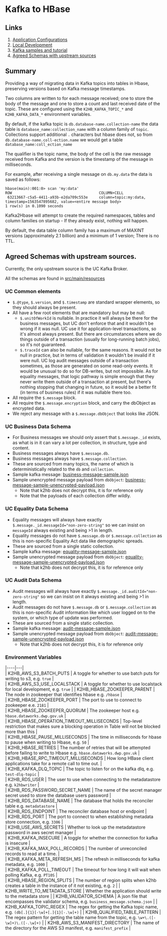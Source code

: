 # Kafka to HBase

## Links

1. [Application Configurations](docs/k2hb-configurations.md)
1. [Local Development](docs/local-development.md)
1. [Kafka samples and tutorial](docs/kafka-tutorial-samples.md)
1. [Agreed Schemas with upstream sources](agreed_schemas_with_upstream_sources)

## Summary

Providing a way of migrating data in Kafka topics into tables in Hbase,
preserving versions based on Kafka message timestamps.

Two columns are written to for each message received; one to store the body
of the message and one to store a count and last received date of the
topic. These are configured using the `K2HB_KAFKA_TOPIC_*` and
`K2HB_KAFKA_DATA_*` environment variables.

By default, if the kafka topic is `db.database-name.collection-name` the data table is `database_name:collection_name` 
with a column family of `topic`. 
Collections support additional `.` characters but hbase does not, so from `db.database-name.coll-ection.name` we would 
get a table `database_name:coll_ection_name`

The qualifier is the topic name, the body of the cell is the raw message
received from Kafka and the version is the timestamp of the message in
milliseconds.

For example, after receiving a single message on `db.my.data` the data
is saved as follows:

```
hbase(main):001:0> scan 'my:data'
ROW                                       COLUMN+CELL
 63213667-c5a5-4411-a93b-e2da709c553e     column=topic:my:data, timestamp=1563547895682, value=<entire message body>
1 row(s) in 0.1090 seconds
```

Kafka2Hbase will attempt to create the required namespaces, tables and column families on startup - If they already exist, nothing will happen. 

By default, the data table column family has a maximum of MAXINT versions (approximately 2.1 billion) and a minimum of 1 version; There is no TTL.

## Agreed Schemas with upstream sources.

Currently, the only upstream source is the UC Kafka Broker.

All the schemas are found in [src/main/resources](src/main/resources)

### UC Common elements

* `$.@type`, `$.version`, and `$.timestamp` are standard wrapper elements, so they should always be present.
* All have a few root elements that are mandatory but may be null:
  * `$.unitOfWorkId` is nullable.  In practice it will always be there for the business messages, but UC don't enforce that and it wouldn't be wrong if it was null. UC use it for application-level transactions, so it's almost always present.  But there are circumstances where we do things outside of a transaction (usually for long-running batch jobs), so it's not guaranteed.
  * `$.traceId` can also be nullable, for the same reasons.  It would not be null in practice, but in terms of validation it wouldn't be invalid if it were null. UC log audit messages outside of a transaction sometimes, as those are generated on some read-only events.  It would be unusual to do so for DB-writes, but not impossible.  As for equality messages, that logic pathway is simple enough that they never write them outside of a transaction at present, but there's nothing stopping that changing in future, so it would be a better fit (in terms of business rules) if it was nullable there too.
* All require the `$.message` block.
* All require the `$.message.encryption` block, and carry the dbObject as encrypted data.
* We reject any message with a `$.message.dbObject` that looks like JSON.

### UC Business Data Schema

* For Business messages we should only assert that `$.message._id` exists, as what is in it can vary a lot per collection, in structure, type and content.
* Business messages always have `$.message.db`.
* Business messages always have `$.message.collection`.
* These are sourced from many topics, the name of which is deterministically related to the `db` and `collection`.
* Sample kafka message: [business-message-sample.json](docs/business-message-sample.json)
* Sample unencrypted message payload from `dbObject`: [business-message-sample-unencrypted-payload.json](docs/business-message-sample-unencrypted-payload.json)
  * Note that k2hb does not decrypt this, it is for reference only
  * Note that the payloads of each collection differ wildly.

### UC Equality Data Schema

* Equality messages will always have exactly `$.message._id.messageId="non-zero-string"` so we can insist on `messageId` always existing and being >1 in length.
* Equality messages do not have `$.message.db` or `$.message.collection` as this is non-specific Equality Act data like demographic spreads.
* These are sourced from a single static collection.
* Sample kafka message: [equality-message-sample.json](docs/equality-message-sample.json)
* Sample unencrypted message payload from `dbObject`: [equality-message-sample-unencrypted-payload.json](docs/equality-message-sample-unencrypted-payload.json)
  * Note that k2hb does not decrypt this, it is for reference only

### UC Audit Data Schema

* Audit messages will always have exactly `$.message._id.auditId="non-zero-string"` so we can insist on it always existing and being >1 in length.
* Audit messages do not have `$.message.db` or `$.message.collection` as this is non-specific Audit information like which user logged on to the system, or which type of update was performed.
* These are sourced from a single static collection.
* Sample kafka message: [audit-message-sample.json](docs/audit-message-sample.json)
* Sample unencrypted message payload from `dbObject`: [audit-message-sample-unencrypted-payload.json](docs/audit-message-sample-unencrypted-payload.json)
  * Note that k2hb does not decrypt this, it is for reference only

### Environment Variables
|----|---|                                                                                                                                                                                    
| K2HB_AWS_S3_BATCH_PUTS | A toggle for whether to use batch puts for writing to s3, e.g. `true` |                                                                                                                                                                          
| K2HB_AWS_S3_USE_LOCALSTACK | A toggle for whether to use localstack for local development, e.g. `true` |
| K2HB_HBASE_ZOOKEEPER_PARENT | The node in zookeeper that identifies hbase e.g. `/hbase` |                                                                                                                                                                  
| K2HB_HBASE_ZOOKEEPER_PORT | The port to use to connect to zookeeper e.e. `2181` |                                                                                                                                                                    
| K2HB_HBASE_ZOOKEEPER_QUORUM | The zookeeper host e.g. `hbase.dataworks.dwp.gov.uk` |                                                                                                                                                                        
| K2HB_HBASE_OPERATION_TIMEOUT_MILLISECONDS | Top-level restriction that makes sure a blocking operation in Table will not be blocked more than this |                                                                                                                                                                  
| K2HB_HBASE_PAUSE_MILLISECONDS | The time in milliseconds for hbase to pause when writing to Hbase, e.g. `50` |                                                                                                                                                                    
| K2HB_HBASE_RETRIES | The number of retries that will be attempted before failing to write to Hbase e.g. `hbase.dataworks.dwp.gov.uk` |                                                                                                                                                                  
| K2HB_HBASE_RPC_TIMEOUT_MILLISECONDS | How long HBase client applications take for a remote call to time out. |                                                                                                                                                          
| K2HB_KAFKA_DLQ_TOPIC | The topic to listen for on the kafka dlq, e.g. `test-dlq-topic` |                                                                                                                                                       
| K2HB_RDS_USER | The user to use when connecting to the metadatastore e.g. `k2hbwriter` |                                                                                                                                                                      
| K2HB_RDS_PASSWORD_SECRET_NAME | The name of the secret manager secret used to store the database users password  |                                                                                                                                                      
| K2HB_RDS_DATABASE_NAME | The database that holds the reconciler table e.g. `metadatastore` |                                                                                                                                                             
| K2HB_RDS_ENDPOINT | The reconciler database host or endpoint |                                                                                                                                                                  
| K2HB_RDS_PORT | The port to connect to when establishing metadata store connection, e.g. `3306` |                                                                                                                                                                    
| K2HB_USE_AWS_SECRETS | Whether to look up the metadatastore password in aws secret manager |                                                                                                                                                           
| K2HB_KAFKA_INSECURE | A toggle for whether the connection for kafka is insecure |                                                                                                                                                
| K2HB_KAFKA_MAX_POLL_RECORDS | The number of unreconciled records to read at a time. |                                                                                                                                                      
| K2HB_KAFKA_META_REFRESH_MS | The refresh in milliseconds for kafka metadata, e.g. `1000` |                                                                                                                                                        
| K2HB_KAFKA_POLL_TIMEOUT | The timeout for how long it will wait when polling Kafka, e.g. `PT10S` |   
| K2HB_HBASE_REGION_SPLITS | The number of region splits when k2hb creates a table in the instance of it not existing, e.g. `2` | 
| K2HB_WRITE_TO_METADATA_STORE | Whether the application should write to the metadata store |
| K2HB_VALIDATOR_SCHEMA | A json file that encompasses the validator schema, e.g. `business_message.schema.json` |
| K2HB_KAFKA_TOPIC_REGEX | The regex for getting the Kafka topic name, e.g. `(db[.]{1}[-\w]+[.]{1}[-.\w]+)` |
| K2HB_QUALIFIED_TABLE_PATTERN | The regex pattern for getting the table name from the topic, e.g. `\w+\.([-\w]+)\.([-.\w]+)` |
| K2HB_AWS_S3_MANIFEST_DIRECTORY | The name of the directory for the AWS S3 manifest, e.g. `manifest_prefix` |                                                                                                                                                                                            
 